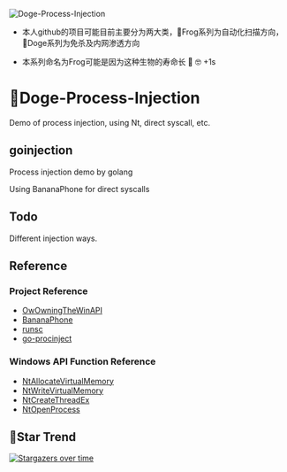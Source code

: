![Doge-Process-Injection](https://socialify.git.ci/timwhitez/Doge-Process-Injection/image?description=1&font=Raleway&forks=1&issues=1&language=1&logo=https%3A%2F%2Favatars1.githubusercontent.com%2Fu%2F36320909&owner=1&pattern=Circuit%20Board&stargazers=1&theme=Light)

- 本人github的项目可能目前主要分为两大类，🐸Frog系列为自动化扫描方向，🐶Doge系列为免杀及内网渗透方向

- 本系列命名为Frog可能是因为这种生物的寿命长 🐸 🤓 +1s 

# 🐶Doge-Process-Injection
Demo of process injection, using Nt, direct syscall, etc.

## goinjection
Process injection demo by golang

Using BananaPhone for direct syscalls

## Todo
Different injection ways. 

## Reference
### Project Reference
- [OwOwningTheWinAPI](https://github.com/secfurry/OwOwningTheWinAPI)
- [BananaPhone](https://github.com/C-Sto/BananaPhone)
- [runsc](https://github.com/mjwhitta/runsc)
- [go-procinject](https://github.com/neox41/go-procinject)

### Windows API Function Reference
- [NtAllocateVirtualMemory](https://docs.microsoft.com/en-us/windows-hardware/drivers/ddi/ntifs/nf-ntifs-ntallocatevirtualmemory)
- [NtWriteVirtualMemory](http://www.codewarrior.cn/ntdoc/winnt/mm/NtWriteVirtualMemory.htm)
- [NtCreateThreadEx](https://securityxploded.com/ntcreatethreadex.php)
- [NtOpenProcess](https://docs.microsoft.com/en-us/windows-hardware/drivers/ddi/ntddk/nf-ntddk-ntopenprocess)

## 🚀Star Trend
[![Stargazers over time](https://starchart.cc/timwhitez/Doge-Process-Injection.svg)](https://starchart.cc/timwhitez/Doge-Process-Injection)
